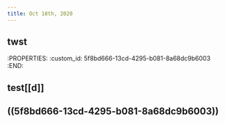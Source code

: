```yaml
---
title: Oct 18th, 2020
---
```


## twst
:PROPERTIES:
:custom_id: 5f8bd666-13cd-4295-b081-8a68dc9b6003
:END:
## test[[d]]
## ((5f8bd666-13cd-4295-b081-8a68dc9b6003))
